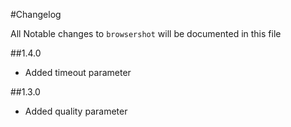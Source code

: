 #Changelog

All Notable changes to `browsershot` will be documented in this file

##1.4.0
- Added timeout parameter

##1.3.0
- Added quality parameter
